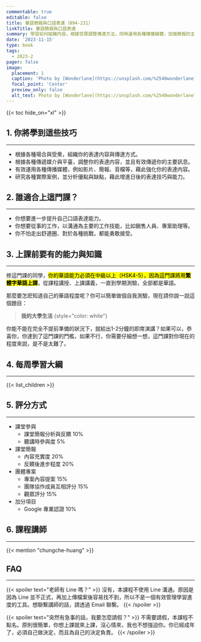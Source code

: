 ```yaml
---
commentable: true 
editable: false
title: 華語簡報與口語表達（894-231）
linkTitle: 華語簡報與口語表達
summary: 學習如何組織内容，根據受眾調整傳達方法，同時運用各種傳播媒體，加強簡報的主要訊息。
date: '2023-11-15'
type: book
tags:
  - 2023-2
pager: false
image:
  placement: 1
  caption: 'Photo by [Wonderlane](https://unsplash.com/%2540wonderlane?utm_content%253DcreditCopyText%2526utm_medium%253Dreferral%2526utm_source%253Dunsplash%2522%253E) on [Unsplash](https://unsplash.com/photos/woman-holding-microphone-w1s5H_3Zn48?utm_content%253DcreditCopyText%2526utm_medium%253Dreferral%2526utm_source%253Dunsplash)'
  focal_point: 'Center'
  preview_only: false
  alt_text: Photo by [Wonderlane](https://unsplash.com/%2540wonderlane?utm_content%253DcreditCopyText%2526utm_medium%253Dreferral%2526utm_source%253Dunsplash%2522%253E) on [Unsplash](https://unsplash.com/photos/woman-holding-microphone-w1s5H_3Zn48?utm_content%253DcreditCopyText%2526utm_medium%253Dreferral%2526utm_source%253Dunsplash).
---
```


{{< toc hide_on="xl" >}}


## 1. 你將學到這些技巧
---

- 根據各種場合與受衆，組織你的表達内容與傳達方式。
- 根據各種傳遞媒介與平臺，調整你的表達内容，並且有效傳遞你的主要訊息。
- 有效運用各種傳播媒體，例如影片、簡報、音檔等，藉此強化你的表達内容。
- 研究各種實際案例，並分析優點與缺點，藉此增進日後的表達技巧與能力。

## 2. 誰適合上這門課？
---

- 你想要進一步提升自己口語表達能力。
- 你想要從事的工作，以溝通為主要的工作技能，比如銷售人員、專案助理等。
- 你不怕走出舒適圈、對於各種挑戰，都能勇敢接受。

## 3. 上課前要有的能力與知識
---

修這門課的同學，<mark>你的華語能力必須在中級以上（HSK4-5），因為這門課將用**繁體字華語上課**</mark>，從課程講授、上課講義，一直到學期測驗，全部都是華語。

那麼要怎麽知道自己的華語程度呢？你可以簡單做個自我測驗，現在請你說一説這個題目：  
  
> **我的大學生活**
{style="color: white"}
  
你能不能在完全不提前準備的狀況下，就給出1-2分鐘的即席演講？如果可以，恭喜你，你達到了這門課的門檻，如果不行，你需要仔細想一想，這門課對你現在的程度來説，是不是太難了。


## 4. 每周學習大綱
---

{{< list_children >}}

## 5. 評分方式
---
- 課堂參與
  - 課堂簡報分析與反饋 10%
  - 聽講時參與度 5%
- 課堂簡報 
  - 內容充實度 20%
  - 反饋後進步程度 20%
- 團體專案
  - 專案內容提案 15%
  - 團隊協作成員互相評分 15%
  - 觀眾評分 15%
- 加分項目
  - Google 專業認證 10%

## 6. 課程講師
---

{{< mention "chungche-huang" >}}

## FAQ
---

{{< spoiler text="老師有 Line 嗎？" >}}
沒有，本課程不使用 Line 溝通。原因是因為 Line 並不正式，再加上傳檔案後容易找不到，所以不是一個有效管理學習進度的工具。想聯繫講師的話，請透過 Email 聯繫。
{{< /spoiler >}}

{{< spoiler text="突然有急事的話，我要怎麼請假？" >}}
不需要請假，本課程不點名。原則很簡單，你想上課就來上課，沒心情來，我也不想強迫你。你已經成年了，必須自己做決定，而且為自己的決定負責。
{{< /spoiler >}}


